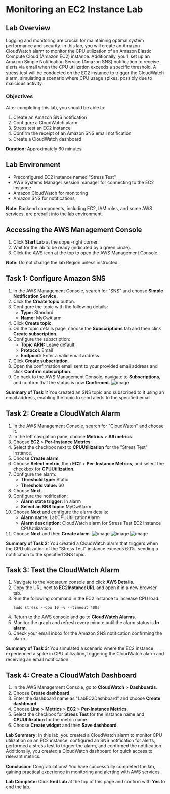 # Monitoring an EC2 Instance Lab

## Lab Overview

Logging and monitoring are crucial for maintaining optimal system performance and security. In this lab, you will create an Amazon CloudWatch alarm to monitor the CPU utilization of an Amazon Elastic Compute Cloud (Amazon EC2) instance. Additionally, you'll set up an Amazon Simple Notification Service (Amazon SNS) notification to receive alerts via email when the CPU utilization exceeds a specific threshold. A stress test will be conducted on the EC2 instance to trigger the CloudWatch alarm, simulating a scenario where CPU usage spikes, possibly due to malicious activity.

### Objectives

After completing this lab, you should be able to:

1. Create an Amazon SNS notification
2. Configure a CloudWatch alarm
3. Stress test an EC2 instance
4. Confirm the receipt of an Amazon SNS email notification
5. Create a CloudWatch dashboard

**Duration:** Approximately 60 minutes

## Lab Environment

- Preconfigured EC2 instance named "Stress Test"
- AWS Systems Manager session manager for connecting to the EC2 instance
- Amazon CloudWatch for monitoring
- Amazon SNS for notifications

**Note:** Backend components, including EC2, IAM roles, and some AWS services, are prebuilt into the lab environment.

## Accessing the AWS Management Console

1. Click **Start Lab** at the upper-right corner.
2. Wait for the lab to be ready (indicated by a green circle).
3. Click the AWS icon at the top to open the AWS Management Console.

**Note:** Do not change the lab Region unless instructed.

## Task 1: Configure Amazon SNS

1. In the AWS Management Console, search for "SNS" and choose **Simple Notification Service**.
2. Click the **Create topic** button.
3. Configure the topic with the following details:
   - **Type:** Standard
   - **Name:** MyCwAlarm
4. Click **Create topic**.
5. On the topic details page, choose the **Subscriptions** tab and then click **Create subscription**.
6. Configure the subscription:
   - **Topic ARN:** Leave default
   - **Protocol:** Email
   - **Endpoint:** Enter a valid email address
7. Click **Create subscription**.
8. Open the confirmation email sent to your provided email address and click **Confirm subscription**.
9. Go back to the AWS Management Console, navigate to **Subscriptions**, and confirm that the status is now **Confirmed**.
![image](https://github.com/gauravhalnawar1011/AWS/assets/140076717/c33be02a-c8a0-42f8-b881-a5241db60597)

**Summary of Task 1:**
You created an SNS topic and subscribed to it using an email address, enabling the topic to send alerts to the specified email.

## Task 2: Create a CloudWatch Alarm

1. In the AWS Management Console, search for "CloudWatch" and choose it.
2. In the left navigation pane, choose **Metrics** > **All metrics**.
3. Choose **EC2** > **Per-Instance Metrics**.
4. Select the checkbox next to **CPUUtilization** for the "Stress Test" instance.
5. Choose **Create alarm**.
6. Choose **Select metric**, then **EC2** > **Per-Instance Metrics**, and select the checkbox for **CPUUtilization**.
7. Configure the alarm:
   - **Threshold type:** Static
   - **Threshold value:** 60
8. Choose **Next**.
9. Configure the notification:
   - **Alarm state trigger:** In alarm
   - **Select an SNS topic:** MyCwAlarm
10. Choose **Next** and configure the alarm details:
    - **Alarm name:** LabCPUUtilizationAlarm
    - **Alarm description:** CloudWatch alarm for Stress Test EC2 instance CPUUtilization
11. Choose **Next** and then **Create alarm**.
![image](https://github.com/gauravhalnawar1011/AWS/assets/140076717/b534d562-52da-46c7-a008-16eede871ca5)
![image](https://github.com/gauravhalnawar1011/AWS/assets/140076717/9168c0dc-081f-4fe0-9a95-a78bec9cadb2)
![image](https://github.com/gauravhalnawar1011/AWS/assets/140076717/48cdd5ec-6a50-4320-910e-26135bea573f)

**Summary of Task 2:**
You created a CloudWatch alarm that triggers when the CPU utilization of the "Stress Test" instance exceeds 60%, sending a notification to the specified SNS topic.

## Task 3: Test the CloudWatch Alarm

1. Navigate to the Vocareum console and click **AWS Details**.
2. Copy the URL next to **EC2InstanceURL** and open it in a new browser tab.
3. Run the following command in the EC2 instance to increase CPU load:
   ```
   sudo stress --cpu 10 -v --timeout 400s
   ```
4. Return to the AWS console and go to **CloudWatch Alarms**.
5. Monitor the graph and refresh every minute until the alarm status is **In alarm**.
6. Check your email inbox for the Amazon SNS notification confirming the alarm.

**Summary of Task 3:**
You simulated a scenario where the EC2 instance experienced a spike in CPU utilization, triggering the CloudWatch alarm and receiving an email notification.

## Task 4: Create a CloudWatch Dashboard

1. In the AWS Management Console, go to **CloudWatch** > **Dashboards**.
2. Choose **Create dashboard**.
3. Enter the dashboard name as "LabEC2Dashboard" and choose **Create dashboard**.
4. Choose **Line** > **Metrics** > **EC2** > **Per-Instance Metrics**.
5. Select the checkbox for **Stress Test** for the instance name and **CPUUtilization** for the metric name.
6. Choose **Create widget** and then **Save dashboard**.

**Lab Summary:**
In this lab, you created a CloudWatch alarm to monitor CPU utilization on an EC2 instance, configured an SNS notification for alerts, performed a stress test to trigger the alarm, and confirmed the notification. Additionally, you created a CloudWatch dashboard for quick access to relevant metrics.

**Conclusion:**
Congratulations! You have successfully completed the lab, gaining practical experience in monitoring and alerting with AWS services.

**Lab Complete:**
Click **End Lab** at the top of this page and confirm with **Yes** to end the lab.
